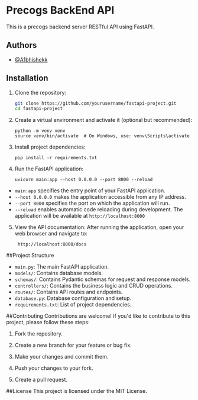# Precogs BackEnd API
This is a precogs backend server RESTful API using FastAPI.

## Authors
- [@A1bhishekk](https://github.com/A1bhishekk)

## Installation

1. Clone the repository:
   ```bash
   git clone https://github.com/yourusername/fastapi-project.git
   cd fastapi-project
   ```
2. Create a virtual environment and activate it (optional but recommended):
    ```
    python -m venv venv
    source venv/bin/activate  # On Windows, use: venv\Scripts\activate
    ```

3. Install project dependencies:
    ```
    pip install -r requirements.txt
    ```

4. Run the FastAPI application:
    ```
    uvicorn main:app --host 0.0.0.0 --port 8000 --reload
    ```

- `main:app` specifies the entry point of your FastAPI application.
- `--host 0.0.0.0` makes the application accessible from any IP address.
- `--port 8000` specifies the port on which the application will run.
- `--reload` enables automatic code reloading during development.
The application will be available at `http://localhost:8000`

5. View the API documentation:
   After running the application, open your web browser and navigate to:
   ```
    http://localhost:8000/docs
   ```

##Project Structure
- `main.py`: The main FastAPI application.
- `models/`: Contains database models.
- `schemas/`: Contains Pydantic schemas for request and response models.
- `controllers/`: Contains the business logic and CRUD operations.
- `routes/`: Contains API routes and endpoints.
- `database.py`: Database configuration and setup.
- `requirements.txt`: List of project dependencies.

##Contributing
Contributions are welcome! If you'd like to contribute to this project, please follow these steps:
1. Fork the repository.

2. Create a new branch for your feature or bug fix.

3. Make your changes and commit them.

4. Push your changes to your fork.

5. Create a pull request.

##License
This project is licensed under the MIT License.